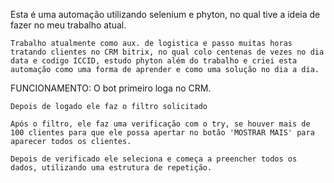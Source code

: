 Esta é uma automação utilizando selenium e phyton, no qual tive a ideia de fazer no meu trabalho atual.

    Trabalho atualmente como aux. de logistica e passo muitas horas tratando clientes no CRM bitrix, no qual colo centenas de vezes no dia data e codigo ICCID, estudo phyton além do trabalho e criei esta automação como uma forma de aprender e como uma solução no dia a dia.


FUNCIONAMENTO: 
    O bot primeiro loga no CRM.

    Depois de logado ele faz o filtro solicitado

    Após o filtro, ele faz uma verificação com o try, se houver mais de 100 clientes para que ele possa apertar no botão 'MOSTRAR MAIS' para aparecer todos os clientes.

    Depois de verificado ele seleciona e começa a preencher todos os dados, utilizando uma estrutura de repetição.
